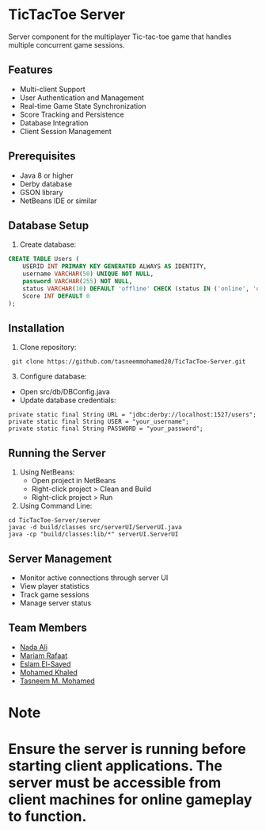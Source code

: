 # TicTacToe Server

Server component for the multiplayer Tic-tac-toe game that handles multiple concurrent game sessions.

## Features

- Multi-client Support
- User Authentication and Management
- Real-time Game State Synchronization
- Score Tracking and Persistence
- Database Integration
- Client Session Management

## Prerequisites

- Java 8 or higher
- Derby database
- GSON library
- NetBeans IDE or similar

## Database Setup

1. Create database:
```sql
CREATE TABLE Users (
    USERID INT PRIMARY KEY GENERATED ALWAYS AS IDENTITY,
    username VARCHAR(50) UNIQUE NOT NULL,
    password VARCHAR(255) NOT NULL,
    status VARCHAR(10) DEFAULT 'offline' CHECK (status IN ('online', 'offline','ingame')),
    Score INT DEFAULT 0
);
```
## Installation
1. Clone repository:
```
 git clone https://github.com/tasneemmohamed20/TicTacToe-Server.git
```
3. Configure database:
* Open src/db/DBConfig.java
* Update database credentials:
  
```
private static final String URL = "jdbc:derby://localhost:1527/users";
private static final String USER = "your_username";
private static final String PASSWORD = "your_password";
```

## Running the Server
1. Using NetBeans:
    * Open project in NetBeans
    * Right-click project > Clean and Build
    * Right-click project > Run
2. Using Command Line:
   
```
cd TicTacToe-Server/server
javac -d build/classes src/serverUI/ServerUI.java
java -cp "build/classes:lib/*" serverUI.ServerUI
```

## Server Management
* Monitor active connections through server UI
* View player statistics
* Track game sessions
* Manage server status

## Team Members

- [Nada Ali](https://github.com/nada263204)
- [Mariam Rafaat](https://github.com/mariam175)
- [Eslam El-Sayed](https://github.com/eslamelsayed010)
- [Mohamed Khaled](https://github.com/mohamedKhaled655)
- [Tasneem M. Mohamed](https://github.com/tasneemmohamed20)

# Note
# Ensure the server is running before starting client applications. The server must be accessible from client machines for online gameplay to function.

